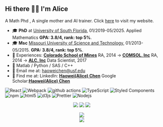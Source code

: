 ## Hi there 👋🏻 I'm Alice
A Math Phd , A single mother and AI trainer. Click [here](https://alicechen216.github.io/Alice-Portfolio/) to visit my website.
- 🎓 **PhD** at [University of South Florida](https://www.usf.edu/), 01/2019-05/2025. Applied Mathematics **GPA: 3.8/4, rank: top 5%**.
- 🎓 **Msc** [Missouri University of Science and Technology](https://www.mst.edu/), 01/2013-05/2015. **GPA: 3.8/4, rank: top 5%**.
- 🧸 Experiences: **[Colorado School of Mines](https://www.mines.edu/)** RA, 2014 -> **[COMSOL. Inc](https://www.comsol.com/)** RA, 2014 -> **[ALC. Inc](https://www.alcinc.com/)** Data Scientist, 2017
- 🦾 Matlab / Python / SAS / C++
- 📨 Email me at: [haoweichen@usf.edu](mailto:haoweichen@usf.edu)
- 🐾 Find me at: LinkedIn: **[Haowei(Alice) Chen](https://www.linkedin.com/in/chenhaowei/)** Google Scholar:**[Haowei(Alice) Chen](https://scholar.google.com/citations?user=TLM2V2EAAAAJ&hl=en)**

<p>
  <img alt="React" src="https://img.shields.io/badge/-React-45b8d8?style=flat-square&logo=react&logoColor=white" />
  <img alt="Webpack" src="https://img.shields.io/badge/-Webpack-8DD6F9?style=flat-square&logo=webpack&logoColor=white" /> 
  <img alt="github actions" src="https://img.shields.io/badge/-Github_Actions-2088FF?style=flat-square&logo=github-actions&logoColor=white" />
  <img alt="TypeScript" src="https://img.shields.io/badge/-TypeScript-007ACC?style=flat-square&logo=typescript&logoColor=white" />
  <img alt="Styled Components" src="https://img.shields.io/badge/-Styled_Components-db7092?style=flat-square&logo=styled-components&logoColor=white" />
  <img alt="npm" src="https://img.shields.io/badge/-NPM-CB3837?style=flat-square&logo=npm&logoColor=white" />
  <img alt="html5" src="https://img.shields.io/badge/-HTML5-E34F26?style=flat-square&logo=html5&logoColor=white" />
  <img alt="d3js" src="https://img.shields.io/badge/-D3.js-F9A03C?style=flat-square&logo=d3.js&logoColor=white" />
  <img alt="Prettier" src="https://img.shields.io/badge/-Prettier-F7B93E?style=flat-square&logo=prettier&logoColor=white" />
  <img alt="Nodejs" src="https://img.shields.io/badge/-Nodejs-43853d?style=flat-square&logo=Node.js&logoColor=white" />
</p>


<p align = "center">
  <img src = "https://streak-stats.demolab.com?user=alicechen216&theme=date-night&hide_border=true&border_radius=50&card_width=800&background=FFFFFF00">
  <img src = "https://github-readme-stats.vercel.app/api?username=alicechen216&count_private=true&show_icons=true&line_height=30&theme=dracula&include_all_commits=true&hide=contribs,prs&border_radius=20">
  <img src = "https://github-readme-stats.vercel.app/api/top-langs/?username=alicechen216&layout=compact&line_height=20&theme=dracula&border_radius=20">
</p>


<p align = "center">
  <img src = "https://github-readme-activity-graph.vercel.app/graph?username=alicechen216&theme=cotton-candy&radius=64">
  <br />
  <img src = "https://komarev.com/ghpvc/?username=alicechen216&label=PROFILE+VIEWS">
</p>
